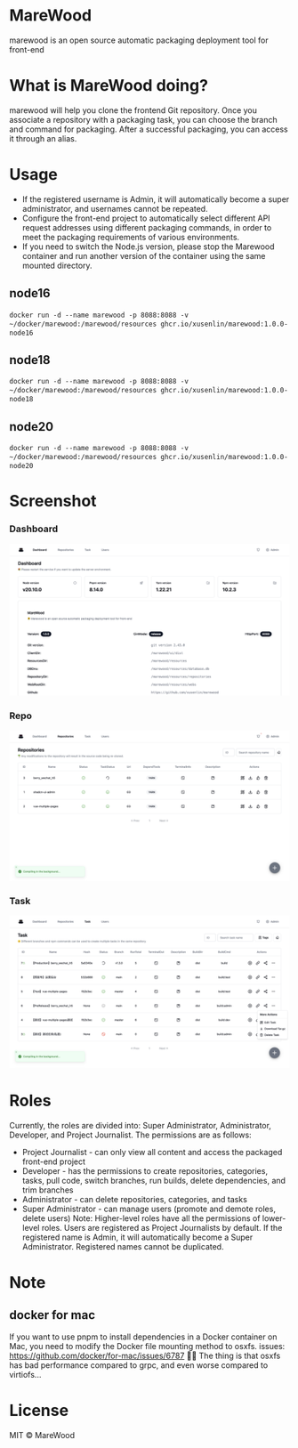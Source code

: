 
# MareWood
marewood is an open source automatic packaging deployment tool for front-end

# What is MareWood doing?
marewood will help you clone the frontend Git repository. Once you associate a repository with a packaging task, you can choose the branch and command for packaging. After a successful packaging, you can access it through an alias.

# Usage

- If the registered username is Admin, it will automatically become a super administrator, and usernames cannot be repeated.
- Configure the front-end project to automatically select different API request addresses using different packaging commands, in order to meet the packaging requirements of various environments.
- If you need to switch the Node.js version, please stop the Marewood container and run another version of the container using the same mounted directory.

## node16
```shell
docker run -d --name marewood -p 8088:8088 -v ~/docker/marewood:/marewood/resources ghcr.io/xusenlin/marewood:1.0.0-node16
```
## node18
```shell
docker run -d --name marewood -p 8088:8088 -v ~/docker/marewood:/marewood/resources ghcr.io/xusenlin/marewood:1.0.0-node18
```
## node20
```shell
docker run -d --name marewood -p 8088:8088 -v ~/docker/marewood:/marewood/resources ghcr.io/xusenlin/marewood:1.0.0-node20
```

# Screenshot
### Dashboard
![Dashboard](screenshot/dashboard.png)
### Repo
![Repo](screenshot/repo.png)
### Task
![Task](screenshot/task.png)

# Roles

Currently, the roles are divided into: Super Administrator, Administrator, Developer, and Project Journalist. The permissions are as follows:

- Project Journalist - can only view all content and access the packaged front-end project
- Developer - has the permissions to create repositories, categories, tasks, pull code, switch branches, run builds, delete dependencies, and trim branches
- Administrator - can delete repositories, categories, and tasks
- Super Administrator - can manage users (promote and demote roles, delete users)
Note: Higher-level roles have all the permissions of lower-level roles. Users are registered as Project Journalists by default. If the registered name is Admin, it will automatically become a Super Administrator. Registered names cannot be duplicated.

  
# Note

## docker for mac
If you want to use pnpm to install dependencies in a Docker container on Mac, you need to modify the Docker file mounting method to osxfs.
issues: https://github.com/docker/for-mac/issues/6787
🙁🙁
The thing is that osxfs has bad performance compared to grpc, and even worse compared to virtiofs...

# License

MIT © MareWood
